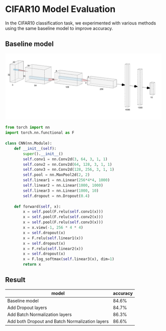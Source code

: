 # CIFAR10 Model Evaluation

In the CIFAR10 classification task, we experimented with various methods using the same baseline model to improve accuracy.

## Baseline model

![baseline model](/img/baseline-model.png)

```python
from torch import nn
import torch.nn.functional as F

class CNN(nn.Module):
    def __init__(self):
        super().__init__()
        self.conv1 = nn.Conv2d(3, 64, 3, 1, 1)
        self.conv2 = nn.Conv2d(64, 128, 3, 1, 1)
        self.conv3 = nn.Conv2d(128, 256, 3, 1, 1)
        self.pool = nn.MaxPool2d(2, 2)
        self.linear1 = nn.Linear(256*4*4, 1000)
        self.linear2 = nn.Linear(1000, 1000)
        self.linear3 = nn.Linear(1000, 10)
        self.dropout = nn.Dropout(0.4)

    def forward(self, x):
        x = self.pool(F.relu(self.conv1(x)))
        x = self.pool(F.relu(self.conv2(x)))
        x = self.pool(F.relu(self.conv3(x)))
        x = x.view(-1, 256 * 4 * 4)
        x = self.dropout(x)
        x = F.relu(self.linear1(x))
        x = self.dropout(x)
        x = F.relu(self.linear2(x))
        x = self.dropout(x)
        x = F.log_softmax(self.linear3(x), dim=1)
        return x
```

## Result

| model                                           | accuracy |
| ----------------------------------------------- | -------- |
| Baseline model                                  | 84.6%    |
| Add Dropout layers                              | 84.7%    |
| Add Batch Normalization layers                  | 86.3%    |
| Add both Dropout and Batch Normalization layers | 86.6%    |
